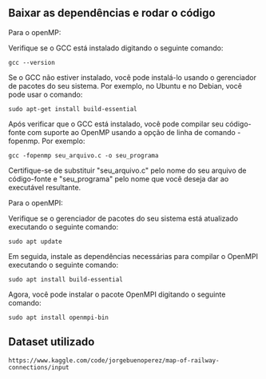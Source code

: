 ## Baixar as dependências e rodar o código

Para o openMP:

Verifique se o GCC está instalado digitando o seguinte comando:
```
gcc --version
```
Se o GCC não estiver instalado, você pode instalá-lo usando o gerenciador de pacotes do seu sistema. Por exemplo, no Ubuntu e no Debian, você pode usar o comando:
```
sudo apt-get install build-essential
```
Após verificar que o GCC está instalado, você pode compilar seu código-fonte com suporte ao OpenMP usando a opção de linha de comando -fopenmp. Por exemplo:
```
gcc -fopenmp seu_arquivo.c -o seu_programa
```

Certifique-se de substituir "seu_arquivo.c" pelo nome do seu arquivo de código-fonte e "seu_programa" pelo nome que você deseja dar ao executável resultante.

Para o openMPI:

Verifique se o gerenciador de pacotes do seu sistema está atualizado executando o seguinte comando:
```
sudo apt update
```
Em seguida, instale as dependências necessárias para compilar o OpenMPI executando o seguinte comando:
```
sudo apt install build-essential
```
Agora, você pode instalar o pacote OpenMPI digitando o seguinte comando:
```
sudo apt install openmpi-bin
```

## Dataset utilizado

```
https://www.kaggle.com/code/jorgebuenoperez/map-of-railway-connections/input
```
